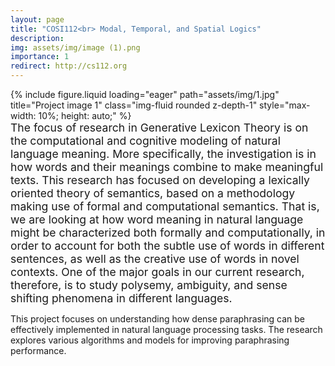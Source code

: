 ```yaml
---
layout: page
title: "COSI112<br> Modal, Temporal, and Spatial Logics"
description:
img: assets/img/image (1).png
importance: 1
redirect: http://cs112.org
---
```


<!-- Main content of the project -->
<div class="content">
     <div class="row">
        <div class="col-sm-12 mt-3">
            <!-- First image related to the project -->
            {% include figure.liquid loading="eager" path="assets/img/1.jpg" title="Project image 1" class="img-fluid rounded z-depth-1" style="max-width: 10%; height: auto;" %}
        </div>
    </div>
       <div class="caption" style="text-align: left; font-size: 1.1rem;">
       The focus of research in Generative Lexicon Theory is on the computational and cognitive modeling of natural language meaning. More specifically, the investigation is in how words and their meanings combine to make meaningful texts. This research has focused on developing a lexically oriented theory of semantics, based on a methodology making use of formal and computational semantics. That is, we are looking at how word meaning in natural language might be characterized both formally and computationally, in order to account for both the subtle use of words in different sentences, as well as the creative use of words in novel contexts. One of the major goals in our current research, therefore, is to study polysemy, ambiguity, and sense shifting phenomena in different languages.
    </div>

</div>

<!-- Optional: add regular text between or after the images -->
<p style="text-align: left;">This project focuses on understanding how dense paraphrasing can be effectively implemented in natural language processing tasks. The research explores various algorithms and models for improving paraphrasing performance.</p>

